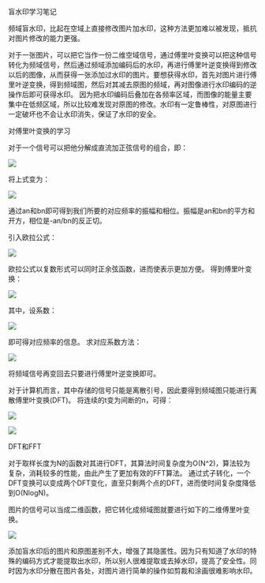 盲水印学习笔记

频域盲水印，比起在空域上直接修改图片加水印，这种方法更加难以被发现，抵抗对图片修改的能力更强。

对于一张图片，可以把它当作一份二维空域信号，通过傅里叶变换可以把这种信号转化为频域信号，然后通过频域添加编码后的水印，再进行傅里叶逆变换得到修改以后的图像，从而获得一张添加过水印的图片。要想获得水印，首先对图片进行傅里叶逆变换，得到频域图，然后对其减去原图的频域，再对图像进行水印编码的逆操作后即可获得水印。
因为把水印编码后叠加在各频率区域，而图像的能量主要集中在低频区域，所以比较难发现对原图的修改。水印有一定鲁棒性，对原图进行一定破坏也不会让水印消失，保证了水印的安全。

对傅里叶变换的学习

对于一个信号可以把他分解成直流加正弦信号的组合，即：

![](https://github.com/fhdyd/learningblog/blob/gh-pages/images/f.png)

将上式变为：

![](https://github.com/fhdyd/learningblog/blob/gh-pages/images/QQ%E5%9B%BE%E7%89%8720200930220245.png)

通过an和bn即可得到我们所要的对应频率的振幅和相位。振幅是an和bn的平方和开方，相位是-an/bn的反正切。

引入欧拉公式：

![](https://github.com/fhdyd/learningblog/blob/gh-pages/images/%E6%AC%A7%E6%8B%89%E5%85%AC%E5%BC%8F.png)

欧拉公式以复数形式可以同时正余弦函数，进而使表示更加方便。
得到傅里叶变换：

![](https://github.com/fhdyd/learningblog/blob/gh-pages/images/QQ%E5%9B%BE%E7%89%8720200930221325.png)

其中，设系数：

![](https://github.com/fhdyd/learningblog/blob/gh-pages/images/ak.png)

即可得对应频率的信息。
求对应系数方法：

![](https://github.com/fhdyd/learningblog/blob/gh-pages/images/image1.png)

将频域信号再变回去只要进行傅里叶逆变换即可。

对于计算机而言，其中存储的信号只能是离散引号，因此要得到频域图只能进行离散傅里叶变换(DFT)。
将连续的t变为间断的n，可得：

![](https://github.com/fhdyd/learningblog/blob/gh-pages/images/image.png)

![](https://github.com/fhdyd/learningblog/blob/gh-pages/images/iamge3.png)

DFT和FFT

对于取样长度为N的函数对其进行DFT，其算法时间复杂度为O(N^2)，算法较为复杂，消耗较多的性能，由此产生了更加有效的FFT算法。
通过式子转化，一个DFT变换可以变成两个DFT变化，直至只剩两个点的DFT，进而使时间复杂度降低到O(NlogN)。

图片的信号可以当成二维函数，把它转化成频域图就要进行如下的二维傅里叶变换。

![](https://github.com/fhdyd/learningblog/blob/gh-pages/images/image4.png)

添加盲水印后的图片和原图差别不大，增强了其隐匿性。因为只有知道了水印的特殊的编码方式才能提取出水印，所以别人很难提取或去掉水印，提高了安全性。同时因为水印分散在图片各处，对图片进行简单的操作如剪裁和涂画很难影响水印。

